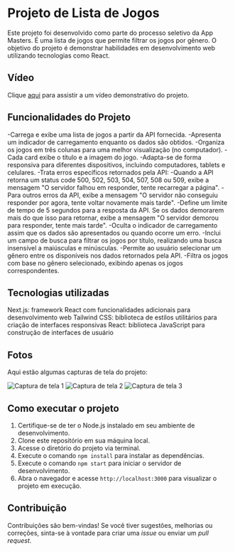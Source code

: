 # Projeto de Lista de Jogos

Este projeto foi desenvolvido como parte do processo seletivo da App Masters. É uma lista de jogos que permite filtrar os jogos por gênero. O objetivo do projeto é demonstrar habilidades em desenvolvimento web utilizando tecnologias como React.

## Vídeo

Clique [aqui]() para assistir a um vídeo demonstrativo do projeto.

## Funcionalidades do Projeto

-Carrega e exibe uma lista de jogos a partir da API fornecida.
-Apresenta um indicador de carregamento enquanto os dados são obtidos.
-Organiza os jogos em três colunas para uma melhor visualização (no computador).
-Cada card exibe o título e a imagem do jogo.
-Adapta-se de forma responsiva para diferentes dispositivos, incluindo computadores, tablets e celulares.
-Trata erros específicos retornados pela API:
-Quando a API retorna um status code 500, 502, 503, 504, 507, 508 ou 509, exibe a mensagem "O servidor falhou em responder, tente recarregar a página".
-Para outros erros da API, exibe a mensagem "O servidor não conseguiu responder por agora, tente voltar novamente mais tarde".
-Define um limite de tempo de 5 segundos para a resposta da API. Se os dados demorarem mais do que isso para retornar, exibe a mensagem "O servidor demorou para responder, tente mais tarde".
-Oculta o indicador de carregamento assim que os dados são apresentados ou quando ocorre um erro.
-Inclui um campo de busca para filtrar os jogos por título, realizando uma busca insensível a maiúsculas e minúsculas.
-Permite ao usuário selecionar um gênero entre os disponíveis nos dados retornados pela API.
-Filtra os jogos com base no gênero selecionado, exibindo apenas os jogos correspondentes.


## Tecnologias utilizadas

Next.js: framework React com funcionalidades adicionais para desenvolvimento web
Tailwind CSS: biblioteca de estilos utilitários para criação de interfaces responsivas
React: biblioteca JavaScript para construção de interfaces de usuário



## Fotos

Aqui estão algumas capturas de tela do projeto:

![Captura de tela 1](caminho_para_a_foto1)
![Captura de tela 2](caminho_para_a_foto2)
![Captura de tela 3](caminho_para_a_foto3)

## Como executar o projeto

1. Certifique-se de ter o Node.js instalado em seu ambiente de desenvolvimento.
2. Clone este repositório em sua máquina local.
3. Acesse o diretório do projeto via terminal.
4. Execute o comando `npm install` para instalar as dependências.
5. Execute o comando `npm start` para iniciar o servidor de desenvolvimento.
6. Abra o navegador e acesse `http://localhost:3000` para visualizar o projeto em execução.

## Contribuição

Contribuições são bem-vindas! Se você tiver sugestões, melhorias ou correções, sinta-se à vontade para criar uma _issue_ ou enviar um _pull request_.
